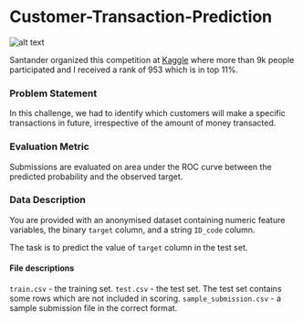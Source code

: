 # Customer-Transaction-Prediction

![alt text](https://storage.googleapis.com/kaggle-media/competitions/santander/atm_image.png)

Santander organized this competition at [Kaggle](kaggle.com) where more than 9k people participated and I received a rank of 953 which is in top 11%.

### Problem Statement
In this challenge, we had to identify which customers will make a specific transactions in future, irrespective of the amount of money transacted.

### Evaluation Metric
Submissions are evaluated on area under the ROC curve between the predicted probability and the observed target.

### Data Description
You are provided with an anonymised dataset containing numeric feature variables, the binary `target` column, and a string `ID_code` column.

The task is to predict the value of `target` column in the test set.

#### File descriptions
`train.csv` - the training set.
`test.csv` - the test set. The test set contains some rows which are not included in scoring.
`sample_submission.csv` - a sample submission file in the correct format.
